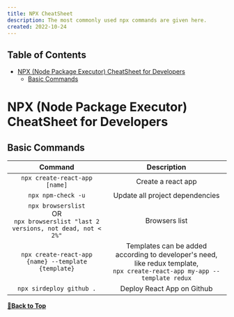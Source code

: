 ```yaml
---
title: NPX CheatSheet
description: The most commonly used npx commands are given here.
created: 2022-10-24
---
```


## Table of Contents

- [NPX (Node Package Executor) CheatSheet for Developers](#npx-node-package-executor-cheatsheet-for-developers)
  - [Basic Commands](#basic-commands)

# NPX (Node Package Executor) CheatSheet for Developers

## Basic Commands

| Command | Description |
| :-------: | :-----------: |
| `npx create-react-app [name]` | Create a react app |
| `npx npm-check -u` | Update all project dependencies |
| `npx browserslist` <br /> OR <br /> `npx browserslist "last 2 versions, not dead, not < 2%"` | Browsers list |
| `npx create-react-app {name} --template {template}` | Templates can be added according to developer's need, like redux template, <br /> `npx create-react-app my-app --template redux` |
|`npx sirdeploy github .`| Deploy React App on Github|

**[🔼Back to Top](#table-of-contents)**

